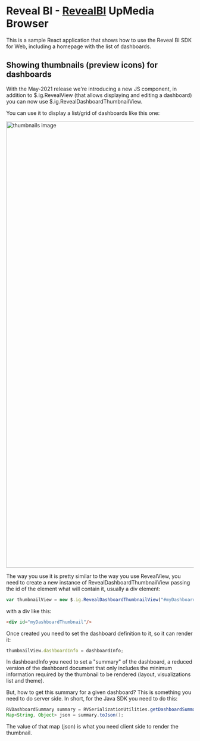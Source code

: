 # Reveal BI - [RevealBI](https://revealbi.io/) UpMedia Browser
This is a sample React application that shows how to use the Reveal BI SDK for Web, including a homepage with the list of dashboards.

## Showing thumbnails (preview icons) for dashboards
With the May-2021 release we're introducing a new JS component, in addition to $.ig.RevealView (that allows displaying and editing a dashboard) you can now use $.ig.RevealDashboardThumbnailView.

You can use it to display a list/grid of dashboards like this one:

<img width="1200" alt="thumbnails image" src="https://user-images.githubusercontent.com/14890904/119543797-72309600-bd67-11eb-9831-ee9d2239f02e.png">

The way you use it is pretty similar to the way you use RevealView, you need to create a new instance of RevealDashboardThumbnailView passing the id of the element what will contain it, usually a div element:

```javascript
var thumbnailView = new $.ig.RevealDashboardThumbnailView("#myDashboardThumbnail");
```
with a div like this:
```html
<div id="myDashboardThumbnail"/>
```

Once created you need to set the dashboard definition to it, so it can render it:
```javascript
thumbnailView.dashboardInfo = dashboardInfo;
```
In dashboardInfo you need to set a "summary" of the dashboard, a reduced version of the dashboard document that only includes the minimum information required by the thumbnail to be rendered (layout, visualizations list and theme).

But, how to get this summary for a given dashboard? This is something you need to do server side. In short, for the Java SDK you need to do this:
```java
RVDashboardSummary summary = RVSerializationUtilities.getDashboardSummary(in);
Map<String, Object> json = summary.toJson();
```
The value of that map (json) is what you need client side to render the thumbnail.
